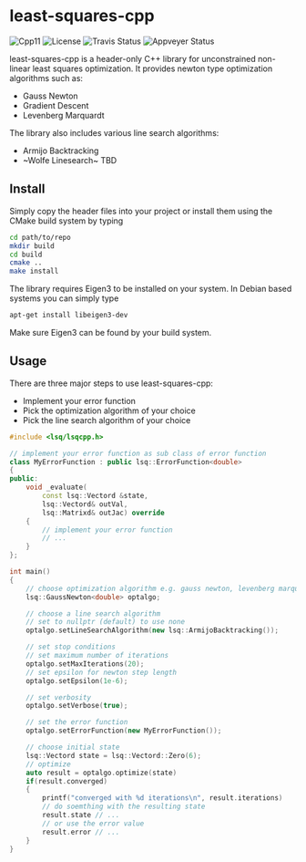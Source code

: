 # least-squares-cpp

![Cpp11](https://img.shields.io/badge/C%2B%2B-11-blue.svg)
![License](https://img.shields.io/packagist/l/doctrine/orm.svg)
![Travis Status](https://travis-ci.org/Rookfighter/least-squares-cpp.svg?branch=master)
![Appveyer Status](https://ci.appveyor.com/api/projects/status/y62egiabuk9ubie4?svg=true)

least-squares-cpp is a header-only C++ library for unconstrained non-linear least squares optimization. It provides newton type optimization algorithms such as:

* Gauss Newton
* Gradient Descent
* Levenberg Marquardt

The library also includes various line search algorithms:

* Armijo Backtracking
* ~Wolfe Linesearch~ TBD

## Install

Simply copy the header files into your project or install them using
the CMake build system by typing

```bash
cd path/to/repo
mkdir build
cd build
cmake ..
make install
```

The library requires Eigen3 to be installed on your system.
In Debian based systems you can simply type

```bash
apt-get install libeigen3-dev
```

Make sure Eigen3 can be found by your build system.

## Usage

There are three major steps to use least-squares-cpp:

* Implement your error function
* Pick the optimization algorithm of your choice
* Pick the line search algorithm of your choice

```cpp
#include <lsq/lsqcpp.h>

// implement your error function as sub class of error function
class MyErrorFunction : public lsq::ErrorFunction<double>
{
public:
    void _evaluate(
        const lsq::Vectord &state,
        lsq::Vectord& outVal,
        lsq::Matrixd& outJac) override
    {
        // implement your error function
        // ...
    }
};

int main()
{
    // choose optimization algorithm e.g. gauss newton, levenberg marquardt, etc.
    lsq::GaussNewton<double> optalgo;

    // choose a line search algorithm
    // set to nullptr (default) to use none
    optalgo.setLineSearchAlgorithm(new lsq::ArmijoBacktracking());

    // set stop conditions
    // set maximum number of iterations
    optalgo.setMaxIterations(20);
    // set epsilon for newton step length
    optalgo.setEpsilon(1e-6);

    // set verbosity
    optalgo.setVerbose(true);

    // set the error function
    optalgo.setErrorFunction(new MyErrorFunction());

    // choose initial state
    lsq::Vectord state = lsq::Vectord::Zero(6);
    // optimize
    auto result = optalgo.optimize(state)
    if(result.converged)
    {
        printf("converged with %d iterations\n", result.iterations)
        // do soemthing with the resulting state
        result.state // ...
        // or use the error value
        result.error // ...
    }
}
```
